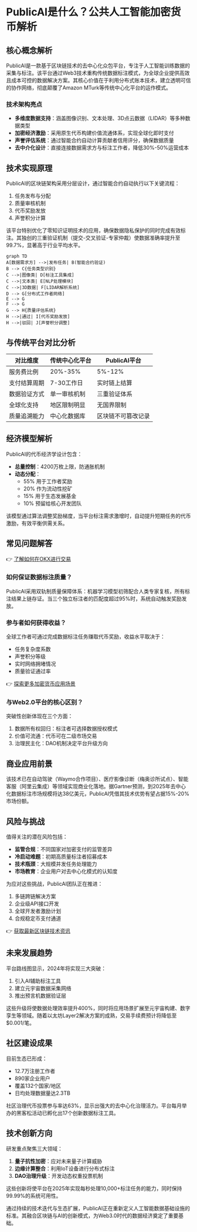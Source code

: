 # PublicAI是什么？公共人工智能加密货币解析

## 核心概念解析

PublicAI是一款基于区块链技术的去中心化众包平台，专注于人工智能训练数据的采集与标注。该平台通过Web3技术重构传统数据标注模式，为全球企业提供高效且成本可控的数据解决方案。其核心价值在于利用分布式账本技术，建立透明可信的协作网络，彻底颠覆了Amazon MTurk等传统中心化平台的运作模式。

### 技术架构亮点
- **多维度数据支持**：涵盖图像识别、文本处理、3D点云数据（LIDAR）等多种数据类型
- **加密经济激励**：采用原生代币构建价值流通体系，实现全球化即时支付
- **声誉评估系统**：通过智能合约自动计算贡献者信用评分，确保数据质量
- **去中介化设计**：直接连接数据需求方与标注工作者，降低30%-50%运营成本

## 技术实现原理

PublicAI的区块链架构采用分层设计，通过智能合约自动执行以下关键流程：
1. 任务发布与分配
2. 质量审核机制
3. 代币奖励发放
4. 声誉积分计算

该平台特别优化了零知识证明技术的应用，确保数据隐私保护的同时完成有效标注。其独创的三重验证机制（提交-交叉验证-专家仲裁）使数据准确率提升至99.7%，显著高于行业平均水平。

```mermaid
graph TD
A[数据需求方] -->|发布任务| B(智能合约验证)
B --> C{任务类型识别}
C -->|图像类| D[标注工具集成]
C -->|文本类| E[NLP处理模块]
C -->|3D数据| F[LIDAR解析系统]
D --> G[分布式工作者网络]
E --> G
F --> G
G --> H{质量评估系统}
H -->|通过| I[代币奖励发放]
H -->|驳回| J[声誉积分调整]
```

## 与传统平台对比分析

| 对比维度        | 传统中心化平台       | PublicAI平台            |
|----------------|-------------------|-----------------------|
| 服务费比例      | 20%-35%           | 5%-12%                |
| 支付结算周期    | 7-30工作日         | 实时链上结算           |
| 数据验证方式    | 单一审核机制       | 三重验证体系           |
| 全球化支持      | 地区限制明显       | 无国界限制             |
| 质量追溯能力    | 中心化数据库       | 区块链不可篡改记录     |

## 经济模型解析

PublicAI的代币经济学设计包含：
- **总量控制**：4200万枚上限，防通胀机制
- **动态分配**：
  - 55% 用于工作者奖励
  - 20% 作为流动性挖矿
  - 15% 用于生态发展基金
  - 10% 预留给核心开发团队

该模型通过算法调整奖励梯度，当平台标注需求激增时，自动提升短期任务的代币激励，有效平衡供需关系。

## 常见问题解答

👉 [了解如何在OKX进行交易](https://bit.ly/okx_welcome)

### 如何保证数据标注质量？
PublicAI采用双轨制质量保障体系：机器学习模型初筛配合人类专家复核，所有标注结果上链存证。当三个独立标注者的匹配度超过95%时，系统自动触发奖励发放。

### 参与者如何获得收益？
全球工作者可通过完成数据标注任务赚取代币奖励，收益水平取决于：
- 任务复杂度系数
- 声誉积分等级
- 实时网络拥堵情况
- 质量验证通过率

👉 [探索更多加密货币应用场景](https://bit.ly/okx_welcome)

### 与Web2.0平台的核心区别？
突破性创新体现在三个方面：
1. 数据所有权回归：标注者可选择数据授权模式
2. 价值可流通：代币可在二级市场交易
3. 治理民主化：DAO机制决定平台升级方向

## 商业应用前景

该技术已在自动驾驶（Waymo合作项目）、医疗影像诊断（梅奥诊所试点）、智能客服（阿里云集成）等领域实现商业化落地。据Gartner预测，到2025年去中心化数据标注市场规模将达38亿美元，PublicAI凭借其技术优势有望占据15%-20%市场份额。

## 风险与挑战

值得关注的潜在风险包括：
- **监管合规**：不同国家对加密支付的监管差异
- **冷启动难题**：初期高质量标注者招募成本
- **技术瓶颈**：大规模并发任务处理能力
- **市场教育**：企业用户对去中心化模式的认知度

为应对这些挑战，PublicAI团队正在推进：
1. 多链跨链解决方案
2. 企业级API接口开发
3. 全球开发者激励计划
4. 合规稳定币支付通道

👉 [获取最新区块链技术资讯](https://bit.ly/okx_welcome)

## 未来发展趋势

平台路线图显示，2024年将实现三大突破：
1. 引入AI辅助标注工具
2. 建立元宇宙数据采集网络
3. 推出预言机数据验证层

这些升级将使数据处理效率提升400%，同时将应用场景扩展至元宇宙构建、数字孪生等领域。随着以太坊Layer2解决方案的成熟，交易手续费预计将降低至$0.001/笔。

## 社区建设成果

目前生态已形成：
- 12.7万注册工作者
- 890家企业用户
- 覆盖132个国家/地区
- 日均处理数据量达2.3TB

社区治理代币投票参与率达63%，显示出强大的去中心化治理活力。平台每月举办的黑客松活动已孵化出17个创新数据标注工具。

## 技术创新方向

研发重点聚焦三大领域：
1. **量子抗性加密**：应对未来量子计算威胁
2. **边缘计算整合**：利用IoT设备进行分布式标注
3. **DAO治理升级**：开发动态权重投票机制

这些创新将使平台在2025年实现每秒处理10,000+标注任务的能力，同时保持99.99%的系统可用性。

通过持续的技术迭代与生态扩展，PublicAI正在重新定义人工智能数据基础设施的标准。其融合区块链与AI的创新模式，为Web3.0时代的数据经济奠定了重要基础。